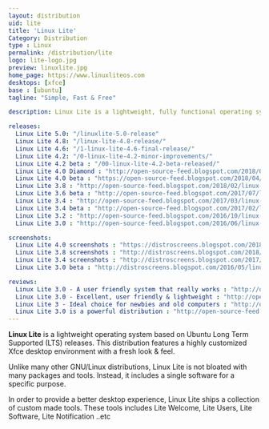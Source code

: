 ```yaml
---
layout: distribution
uid: lite
title: 'Linux Lite'
Category: Distribution
type : Linux
permalink: /distribution/lite
logo: lite-logo.jpg
preview: linuxlite.jpg
home_page: https://www.linuxliteos.com
desktops: [xfce]
base : [ubuntu]
tagline: "Simple, Fast & Free"

description: Linux Lite is a lightweight, fully functional operating system built on top of Ubuntu. It includes a good collection of applications to serve your day to day needs.

releases:
  Linux Lite 5.0: "/linuxlite-5.0-release"
  Linux Lite 4.8: "/linux-lite-4.8-release/"
  Linux Lite 4.6: "/1-linux-lite-4.6-final-release/"
  Linux Lite 4.2: "/0-linux-lite-4.2-minor-improvements/"
  Linux Lite 4.2 beta : "/00-linux-lite-4.2-beta-released/"
  Linux Lite 4.0 Diamond : "http://open-source-feed.blogspot.com/2018/06/linux-lite-40-diamond-released-with.html"
  Linux Lite 4.0 beta : "https://open-source-feed.blogspot.com/2018/04/linux-lite-40-beta-released-with-new.html"
  Linux Lite 3.8 : "http://open-source-feed.blogspot.com/2018/02/linux-lite-38-released-based-on-ubuntu.html"
  Linux Lite 3.6 beta : "http://open-source-feed.blogspot.com/2017/07/linux-lite-36-beta-announced-with.html"
  Linux Lite 3.4 : "http://open-source-feed.blogspot.com/2017/03/linux-lite-34-released-with-easily.html"
  Linux Lite 3.4 beta : "http://open-source-feed.blogspot.com/2017/02/linux-lite-34-beta-released-based-on.html"
  Linux Lite 3.2 : "http://open-source-feed.blogspot.com/2016/10/linux-lite-32-released-includes.html"
  Linux Lite 3.0 : "http://open-source-feed.blogspot.com/2016/06/linux-lite-30-final-released-with-new.html"

screenshots:
  Linux Lite 4.0 screenshots : "https://distroscreens.blogspot.com/2018/07/linux-lite-40-diamond-screenshots.html"
  Linux Lite 3.8 screenshots : "http://distroscreens.blogspot.com/2018/02/linux-lite-38-final-screenshots.html"
  Linux Lite 3.4 screenshots : "http://distroscreens.blogspot.com/2017/04/linux-lite-34-screenshots.html"
  Linux Lite 3.0 beta : "http://distroscreens.blogspot.com/2016/05/linux-lite-30-beta-screenshots.html"

reviews:
  Linux Lite 3.0 - A user friendly system that really works : "http://open-source-feed.blogspot.com/2016/09/linux-lite-30-user-friendly-system-that.html"
  Linux Lite 3.0 - Excellent, user friendly & lightweight : "http://open-source-feed.blogspot.com/2016/07/linux-lite-30-excellent-user-friendly.html"
  Linux Lite 3 - Ideal choice for newbies and old computers : "http://open-source-feed.blogspot.com/2016/07/linux-lite-3-ideal-choice-for-newbies.html"
  Linux Lite 3.0 is a powerful distribution : "http://open-source-feed.blogspot.com/2016/06/linux-lite-30-is-powerful-distribution.html"
---
```


**Linux Lite** is a lightweight operating system based on Ubuntu Long Term Supported (LTS) releases. This distribution features a highly customized Xfce desktop environment with a fresh look & feel.

Unlike many other GNU/Linux distributions, Linux Lite is not bloated with many packages and tools. Instead, it includes a single software for a specific purpose. 

In order to provide a better desktop experience, Linux Lite ships a collection of custom made tools. These tools includes Lite Welcome, Lite Users, Lite Software, Lite Notification ..etc